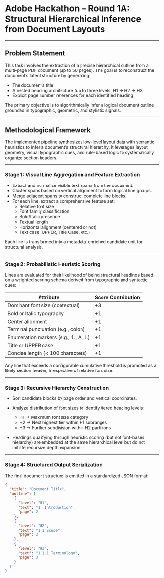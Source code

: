 # Adobe Hackathon – Round 1A: Structural Hierarchical Inference from Document Layouts

---

## Problem Statement

This task involves the extraction of a precise hierarchical outline from a multi-page PDF document (up to 50 pages). The goal is to reconstruct the document’s latent structure by generating:

- The document’s title
- A nested heading architecture (up to three levels: H1 → H2 → H3)
- Explicit page number references for each identified heading

The primary objective is to algorithmically infer a logical document outline grounded in typographic, geometric, and stylistic signals.

---

## Methodological Framework

The implemented pipeline synthesizes low-level layout data with semantic heuristics to infer a document’s structural hierarchy. It leverages layout geometry, visual typographic cues, and rule-based logic to systematically organize section headers.

---

### Stage 1: Visual Line Aggregation and Feature Extraction

- Extract and normalize visible text spans from the document.
- Cluster spans based on vertical alignment to form logical line groups.
- Merge adjacent spans to construct complete line blocks.
- For each line, extract a comprehensive feature set:
  - Relative font size
  - Font family classification
  - Bold/Italic presence
  - Textual length
  - Horizontal alignment (centered or not)
  - Text case (UPPER, Title Case, etc.)

Each line is transformed into a metadata-enriched candidate unit for structural analysis.

---

### Stage 2: Probabilistic Heuristic Scoring

Lines are evaluated for their likelihood of being structural headings based on a weighted scoring schema derived from typographic and syntactic cues:

| Attribute                              | Score Contribution |
|----------------------------------------|--------------------|
| Dominant font size (contextual)        | +3                 |
| Bold or Italic typography              | +1                 |
| Center alignment                       | +1                 |
| Terminal punctuation (e.g., colon)     | +1                 |
| Enumeration markers (e.g., 1., A., I.) | +1                 |
| Title or UPPER case                    | +1                 |
| Concise length (< 100 characters)      | +1                 |

Any line that exceeds a configurable cumulative threshold is promoted as a likely section header, irrespective of relative font size.

---

### Stage 3: Recursive Hierarchy Construction

- Sort candidate blocks by page order and vertical coordinates.
- Analyze distribution of font sizes to identify tiered heading levels:
  - H1 → Maximum font size category
  - H2 → Next highest tier within H1 subranges
  - H3 → Further subdivision within H2 partitions

- Headings qualifying through heuristic scoring (but not font-based hierarchy) are embedded at the same hierarchical level but do not initiate recursive depth expansion.

---

### Stage 4: Structured Output Serialization

The final document structure is emitted in a standardized JSON format:

```json
{
  "title": "Document Title",
  "outline": [
    {
      "level": "H1",
      "text": "1. Introduction",
      "page": 2
    },
    {
      "level": "H2",
      "text": "1.1 Scope",
      "page": 2
    },
    {
      "level": "H3",
      "text": "1.1.1 Terminology",
      "page": 3
    }
  ]
}
